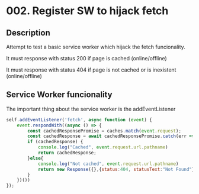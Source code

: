 # 002. Register SW to hijack fetch

## Description

Attempt to test a basic service worker which hijack the fetch funcionality.

It must response with status 200 if page is cached (online/offline)

It must response with status 404 if page is not cached or is inexistent (online/offline)

## Service Worker funcionality

The important thing about the service worker is the addEventListener

```js
self.addEventListener('fetch', async function (event) {
    event.respondWith((async () => {
        const cachedResponsePromise = caches.match(event.request);
        const cachedResponse = await cachedResponsePromise.catch(err => console.log("Error on Cache Response"));
        if (cachedResponse) {
            console.log("Cached", event.request.url.pathname)
            return cachedResponse;
        }else{
            console.log("Not cached", event.request.url.pathname)
            return new Response({},{status:404, statusText:"Not Found"})
        }
    })())
});
```
